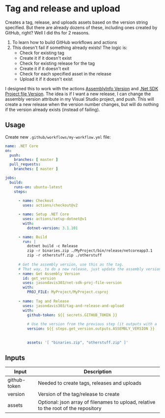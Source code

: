# Tag and release and upload
Creates a tag, release, and uploads assets based on the version string specified. But there are already dozens of these, including ones created by GitHub, right?  Well I did ths for 2 reasons. 

 1. To learn how to build GitHub workflows and actions
 2. This doesn't fail if something already exists! The logic is:
    - Check for existing tag
    - Create it if it doesn't exist
    - Check for existing release for the tag
    - Create it if it doesn't exit
    - Check for each specified asset in the release
    - Upload it if it doesn't exist

I designed this to work with the actions [AssemblyInfo Version](https://github.com/marketplace/actions/assemblyinfo-version) and [.Net SDK Project file Version](https://github.com/marketplace/actions/net-sdk-project-file-version). The idea is if I want a new release, I can change the assembly version attribute in my Visual Studio project, and push.  This will create a new release when the version number changes, but will do nothing if the version already exists (instead of failing).

## Usage
Create new `.github/workflows/my-workflow.yml` file:

```yml
name: .NET Core
on:
  push:
    branches: [ master ]
  pull_requests:
    branches: [ master ]

jobs:
  build:
    runs-on: ubuntu-latest
    steps:
    
      - name: Checkout
        uses: actions/checkout@v2

      - name: Setup .NET Core
        uses: actions/setup-dotnet@v1
        with:
          dotnet-version: 3.1.101

      - name: Build
        run: |
          dotnet build -c Release
          zip -r binaries.zip ./MyProject/bin/release/netcoreapp3.1
          zip -r otherstuff.zip ./otherstuff
          
      # Get the assembly version, use this as the tag.
      # That way, to do a new release, just update the assembly version on the next commit
      - name: Get Assembly Version
        id: get_version
        uses: jasondavis303/net-sdk-proj-file-version
        with: 
          PROJ_FILE: MyProject/MyProject.csproj        
      
      - name: Tag and Release
        uses: jasondavis303/tag-and-release-and-upload
        with:
          github-token: ${{ secrets.GITHUB_TOKEN }}
          
          # Use the version from the previous step (it outputs with a 'v' prefix: v1.2.3)
          version: ${{ steps.get_version.outputs.ASSEMBLY_VERSION }}
          
          
          assets: '[ "binaries.zip", "otherstuff.zip" ]'
```

## Inputs

Input | Description
--- | ---
github-token | Needed to create tags, releases and uploads
version | Version of the tag/release to create
assets | Optional: json array of filenames to upload, relative to the root of the repository
